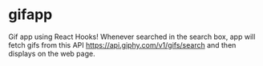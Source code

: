 # gifapp
Gif app using React Hooks!
Whenever searched in the search box, app will fetch gifs from this API https://api.giphy.com/v1/gifs/search and then displays on the web page.
